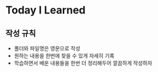 # Today I Learned

## 작성 규칙
- 폴더와 파일명은 영문으로 작성
- 원하는 내용을 한번에 찾을 수 있게 자세히 기록
- 학습하면서 배운 내용들을 한번 더 정리해두어 깔끔하게 작성하자
